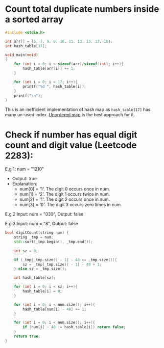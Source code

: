 # Count total duplicate numbers inside a sorted array

```c
#include <stdio.h>

int arr[] = {5, 7, 9, 9, 10, 11, 13, 13, 13, 16};
int hash_table[17];

void main(void)
{
    for (int i = 0; i < sizeof(arr)/sizeof(int); i++){
        hash_table[arr[i]] += 1; 
    }

    for (int i = 0; i < 17; i++){
        printf("%d ", hash_table[i]);
    }
    printf("\n");
}
```
This is an inefficient implementation of hash map as ``hash_table[17]`` has many un-used index. [Unordered map](https://github.com/TranPhucVinh/Cplusplus/blob/master/Data%20structure/Unordered%20map.md#use-unordered-map-to-count-total-duplicate-numbers-inside-an-array) is the best approach for it.

# Check if number has equal digit count and digit value (Leetcode 2283):

E.g 1: num = "1210"
* Output: true
* Explanation:
    * num[0] = '1'. The digit 0 occurs once in num.
    * num[1] = '2'. The digit 1 occurs twice in num.
    * num[2] = '1'. The digit 2 occurs once in num.
    * num[3] = '0'. The digit 3 occurs zero times in num.

E.g 2 Input: num = "030", Output: false

E.g 3 Input: num = "8", Output: false

```cpp
bool digitCount(string num) {
    string _tmp = num;
    std::sort(_tmp.begin(), _tmp.end());
    
    int sz = 0;

    if (_tmp[_tmp.size() - 1] - 48 >= _tmp.size()){
        sz = _tmp[_tmp.size() - 1] - 48 + 1;
    } else sz = _tmp.size();

    int hash_table[sz];

    for (int i = 0; i < sz; i++){
        hash_table[i] = 0;
    }

    for (int i = 0; i < num.size(); i++){
        hash_table[num[i] - 48] += 1; 
    }

    for (int i = 0; i < num.size(); i++){
        if (num[i] - 48 != hash_table[i]) return false;
    }
    return true;
}
```

